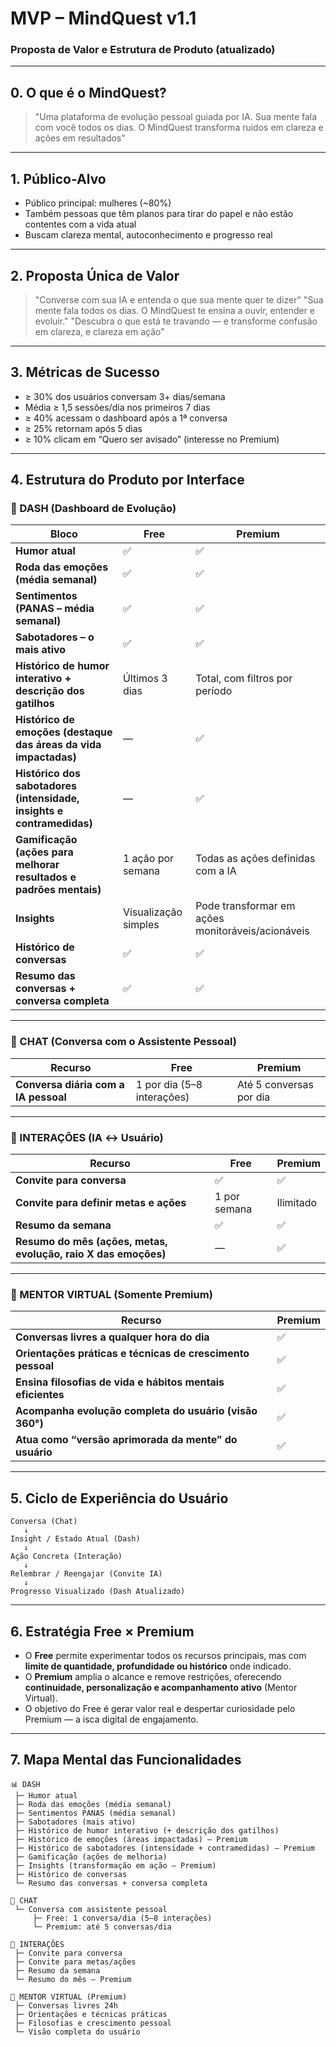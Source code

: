 # MVP – MindQuest v1.1  
### Proposta de Valor e Estrutura de Produto (atualizado)

---

## 0. O que é o MindQuest?

> "Uma plataforma de evolução pessoal guiada por IA. Sua mente fala com você todos os dias. O MindQuest transforma ruidos em clareza e ações em resultados"

---

## 1. Público-Alvo  
- Público principal: mulheres (~80%)  
- Também pessoas que têm planos para tirar do papel e não estão contentes com a vida atual  
- Buscam clareza mental, autoconhecimento e progresso real  

---

## 2. Proposta Única de Valor  
> "Converse com sua IA e entenda o que sua mente quer te dizer"
> "Sua mente fala todos os dias. O MindQuest te ensina a ouvir, entender e evoluir."
> "Descubra o que está te travando — e transforme confusão em clareza, e clareza em ação"

---

## 3. Métricas de Sucesso  
- ≥ 30% dos usuários conversam 3+ dias/semana  
- Média ≥ 1,5 sessões/dia nos primeiros 7 dias  
- ≥ 40% acessam o dashboard após a 1ª conversa  
- ≥ 25% retornam após 5 dias  
- ≥ 10% clicam em “Quero ser avisado” (interesse no Premium)

---

## 4. Estrutura do Produto por Interface

### 🧭 DASH (Dashboard de Evolução)
| Bloco | Free | Premium |
|-------|------|---------|
| **Humor atual** | ✅ | ✅ |
| **Roda das emoções (média semanal)** | ✅ | ✅ |
| **Sentimentos (PANAS – média semanal)** | ✅ | ✅ |
| **Sabotadores – o mais ativo** | ✅ | ✅ |
| **Histórico de humor interativo + descrição dos gatilhos** | Últimos 3 dias | Total, com filtros por período |
| **Histórico de emoções (destaque das áreas da vida impactadas)** | — | ✅ |
| **Histórico dos sabotadores (intensidade, insights e contramedidas)** | — | ✅ |
| **Gamificação (ações para melhorar resultados e padrões mentais)** | 1 ação por semana | Todas as ações definidas com a IA |
| **Insights** | Visualização simples | Pode transformar em ações monitoráveis/acionáveis |
| **Histórico de conversas** | ✅ | ✅ |
| **Resumo das conversas + conversa completa** | ✅ | ✅ |

---

### 💬 CHAT (Conversa com o Assistente Pessoal)
| Recurso | Free | Premium |
|--------|------|---------|
| **Conversa diária com a IA pessoal** | 1 por dia (5–8 interações) | Até 5 conversas por dia |

---

### 🔄 INTERAÇÕES (IA ↔ Usuário)
| Recurso | Free | Premium |
|--------|------|---------|
| **Convite para conversa** | ✅ | ✅ |
| **Convite para definir metas e ações** | 1 por semana | Ilimitado |
| **Resumo da semana** | ✅ | ✅ |
| **Resumo do mês (ações, metas, evolução, raio X das emoções)** | — | ✅ |

---

### 🧠 MENTOR VIRTUAL (Somente Premium)
| Recurso | Premium |
|--------|---------|
| **Conversas livres a qualquer hora do dia** | ✅ |
| **Orientações práticas e técnicas de crescimento pessoal** | ✅ |
| **Ensina filosofias de vida e hábitos mentais eficientes** | ✅ |
| **Acompanha evolução completa do usuário (visão 360°)** | ✅ |
| **Atua como “versão aprimorada da mente” do usuário** | ✅ |

---

## 5. Ciclo de Experiência do Usuário
```
Conversa (Chat)
   ↓
Insight / Estado Atual (Dash)
   ↓
Ação Concreta (Interação)
   ↓
Relembrar / Reengajar (Convite IA)
   ↓
Progresso Visualizado (Dash Atualizado)
```

---

## 6. Estratégia Free × Premium
- O **Free** permite experimentar todos os recursos principais, mas com **limite de quantidade, profundidade ou histórico** onde indicado.  
- O **Premium** amplia o alcance e remove restrições, oferecendo **continuidade, personalização e acompanhamento ativo** (Mentor Virtual).  
- O objetivo do Free é gerar valor real e despertar curiosidade pelo Premium — a isca digital de engajamento.

---

## 7. Mapa Mental das Funcionalidades
```
📊 DASH
 ├─ Humor atual
 ├─ Roda das emoções (média semanal)
 ├─ Sentimentos PANAS (média semanal)
 ├─ Sabotadores (mais ativo)
 ├─ Histórico de humor interativo (+ descrição dos gatilhos)
 ├─ Histórico de emoções (áreas impactadas) – Premium
 ├─ Histórico de sabotadores (intensidade + contramedidas) – Premium
 ├─ Gamificação (ações de melhoria)
 ├─ Insights (transformação em ação – Premium)
 ├─ Histórico de conversas
 └─ Resumo das conversas + conversa completa

💬 CHAT
 └─ Conversa com assistente pessoal
     ├─ Free: 1 conversa/dia (5–8 interações)
     └─ Premium: até 5 conversas/dia

🔄 INTERAÇÕES
 ├─ Convite para conversa
 ├─ Convite para metas/ações
 ├─ Resumo da semana
 └─ Resumo do mês – Premium

🧠 MENTOR VIRTUAL (Premium)
 ├─ Conversas livres 24h
 ├─ Orientações e técnicas práticas
 ├─ Filosofias e crescimento pessoal
 └─ Visão completa do usuário
```
